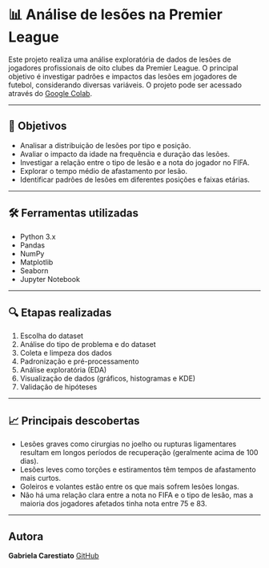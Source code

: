 # 📊 Análise de lesões na Premier League

Este projeto realiza uma análise exploratória de dados de lesões de jogadores profissionais de oito clubes da Premier League. O principal objetivo é investigar padrões e impactos das lesões em jogadores de futebol, considerando diversas variáveis.
O projeto pode ser acessado através do [Google Colab](https://colab.research.google.com/drive/1e2s17mlqpnBoQaZhMUexZOchvx2SFySe?usp=sharing).

---

## 🧠 Objetivos

- Analisar a distribuição de lesões por tipo e posição.
- Avaliar o impacto da idade na frequência e duração das lesões.
- Investigar a relação entre o tipo de lesão e a nota do jogador no FIFA.
- Explorar o tempo médio de afastamento por lesão.
- Identificar padrões de lesões em diferentes posições e faixas etárias.

---

## 🛠️ Ferramentas utilizadas

- Python 3.x  
- Pandas  
- NumPy  
- Matplotlib  
- Seaborn  
- Jupyter Notebook

---

## 🔍 Etapas realizadas

1. Escolha do dataset
2. Análise do tipo de problema e do dataset
3. Coleta e limpeza dos dados  
4. Padronização e pré-processamento  
5. Análise exploratória (EDA)  
6. Visualização de dados (gráficos, histogramas e KDE)  
7. Validação de hipóteses

---

## 📈 Principais descobertas

- Lesões graves como cirurgias no joelho ou rupturas ligamentares resultam em longos períodos de recuperação (geralmente acima de 100 dias).
- Lesões leves como torções e estiramentos têm tempos de afastamento mais curtos.
- Goleiros e volantes estão entre os que mais sofrem lesões longas.
- Não há uma relação clara entre a nota no FIFA e o tipo de lesão, mas a maioria dos jogadores afetados tinha nota entre 75 e 83.

---

## Autora

**Gabriela Carestiato** 
[GitHub](https://github.com/gabrielacarestiato)
